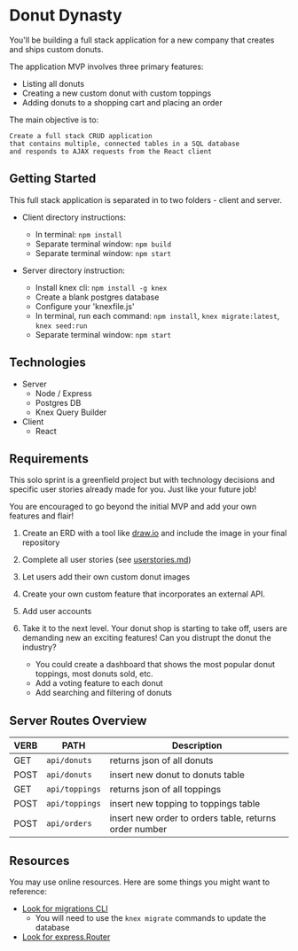 # Donut Dynasty

You'll be building a full stack application for a new company that creates and ships custom donuts.

The application MVP involves three primary features:

 - Listing all donuts
 - Creating a new custom donut with custom toppings
 - Adding donuts to a shopping cart and placing an order

The main objective is to:

```terminal
Create a full stack CRUD application
that contains multiple, connected tables in a SQL database
and responds to AJAX requests from the React client
```

## Getting Started

This full stack application is separated in to two folders - client and server.

- Client directory instructions:
  - In terminal: `npm install`
  - Separate terminal window: `npm build`
  - Separate terminal window: `npm start`

- Server directory instruction:
  - Install knex cli: `npm install -g knex`
  - Create a blank postgres database
  - Configure your 'knexfile.js'
  - In terminal, run each command: `npm install`, `knex migrate:latest`, `knex seed:run`
  - Separate terminal window: `npm start`

## Technologies

- Server
  - Node / Express
  - Postgres DB
  - Knex Query Builder
- Client
  - React

## Requirements

This solo sprint is a greenfield project but with technology decisions and specific user stories already made for you. Just like your future job!

You are encouraged to go beyond the initial MVP and add your own features and flair!

1. Create an ERD with a tool like [draw.io](https://draw.io) and include the image in your final repository

2. Complete all user stories (see [userstories.md](./userstories.md))

3. Let users add their own custom donut images

4. Create your own custom feature that incorporates an external API.

5. Add user accounts

6. Take it to the next level. Your donut shop is starting to take off, users are demanding new an exciting features! Can you distrupt the donut the industry?

    - You could create a dashboard that shows the most popular donut toppings, most donuts sold, etc.
    - Add a voting feature to each donut
    - Add searching and filtering of donuts

## Server Routes Overview

| VERB          | PATH        | Description            |
| --------- |-----------------| -----------------------|
| GET       | `api/donuts`    | returns json of all donuts |
| POST      | `api/donuts`    | insert new donut to donuts table |
| GET       | `api/toppings`  | returns json of all toppings |
| POST      | `api/toppings`  | insert new topping to toppings table |
| POST      | `api/orders`    | insert new order to orders table, returns order number|


## Resources

You may use online resources.
Here are some things you might want to reference:

- [Look for migrations CLI](https://knexjs.org/#Installation-migrations)
  - You will need to use the `knex migrate` commands to update the database
- [Look for express.Router](https://expressjs.com/en/guide/routing.html)
